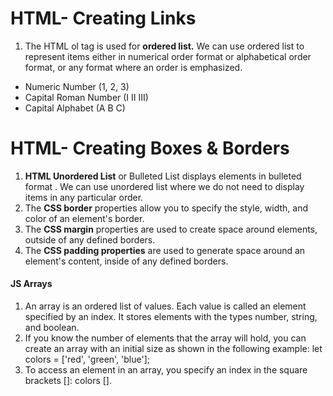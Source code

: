 # HTML- Creating Links
1. The HTML ol tag is used for **ordered list.** We can use ordered list to represent items either in numerical order format or alphabetical order format, or any format where an order is emphasized.
- Numeric Number (1, 2, 3)
- Capital Roman Number (I II III)
- Capital Alphabet (A B C)
# HTML- Creating Boxes & Borders
1. **HTML Unordered List** or Bulleted List displays elements in bulleted format . We can use unordered list where we do not need to display items in any particular order. 
2. The **CSS border** properties allow you to specify the style, width, and color of an element's border.
3. The **CSS margin** properties are used to create space around elements, outside of any defined borders.
4. The **CSS padding properties** are used to generate space around an element's content, inside of any defined borders.
#### JS Arrays
1. An array is an ordered list of values. Each value is called an element specified by an index. It stores elements with the types number, string, and boolean.
2. If you know the number of elements that the array will hold, you can create an array with an initial size as shown in the following example:
let colors = ['red', 'green', 'blue'];
3. To access an element in an array, you specify an index in the square brackets []:  colors [].
